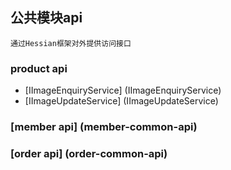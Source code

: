 公共模块api
------
    通过Hessian框架对外提供访问接口

### product api
* [IImageEnquiryService] (IImageEnquiryService)
* [IImageUpdateService] (IImageUpdateService)

### [member api] (member-common-api)
### [order api] (order-common-api)
